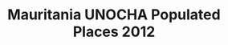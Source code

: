 ---
title: Mauritania UNOCHA Populated Places 2012
categories: 
    - data
geography: mauritania
partner: unocha
cat: logistics
year: 2012
layer: ocha-cod.mauritania-populatedplaces-2012
api:
embed:
source: UNOCHA
license: Humanitarian Use
updated: 3/28/2012
description: This layer depicts populated places in Mauritania. Data obtained from the UN Office for the Coordination of Humanitarian Affairs (UN OCHA) [Common and Fundamental Operating Datasets Registry](http://cod.humanitarianresponse.info/). See the [Mauritania](http://cod.humanitarianresponse.info/country-region/Mauritania) registry for the most recent changes.
downloads:
    - type: shapefile
      link: http://dl.dropbox.com/u/72717685/ocha-mauritania-populatedplaces.zip
    - type: sqlite
      link: http://dl.dropbox.com/u/72717685/ocha-mauritania-populatedplaces.sqlite.zip
---